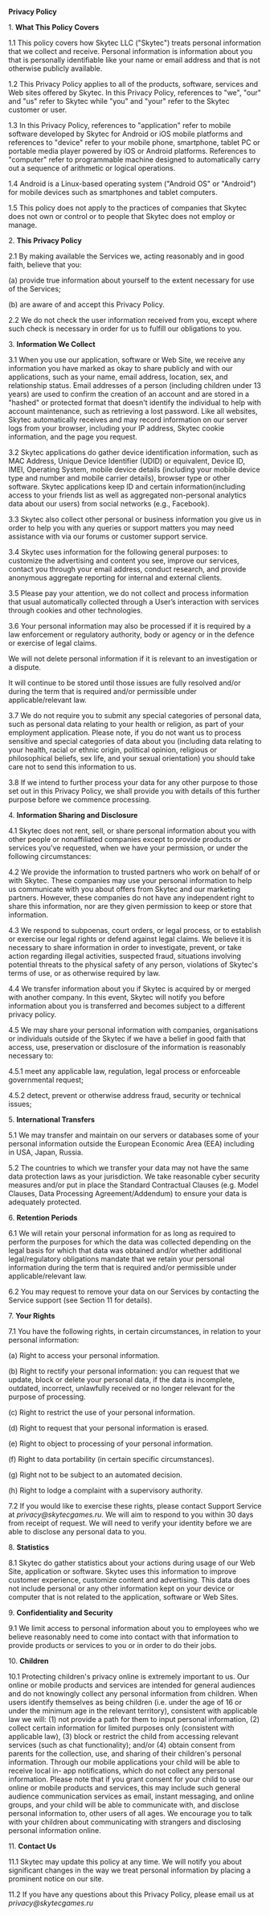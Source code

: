 **Privacy Policy**

1\. **What This Policy Covers**

1.1 This policy covers how Skytec LLC ("Skytec") treats personal information
that we collect and receive. Personal information is information about you
that is personally identifiable like your name or email address and that is
not otherwise publicly available.

1.2 This Privacy Policy applies to all of the products, software, services and
Web sites offered by Skytec. In this Privacy Policy, references to "we", "our"
and "us" refer to Skytec while "you" and "your" refer to the Skytec customer
or user.

1.3 In this Privacy Policy, references to "application" refer to mobile
software developed by Skytec for Android or iOS mobile platforms and
references to "device" refer to your mobile phone, smartphone, tablet PC or
portable media player powered by iOS or Android platforms. References to
"computer" refer to programmable machine designed to automatically carry out a
sequence of arithmetic or logical operations.

1.4 Android is a Linux-based operating system ("Android OS" or "Android") for
mobile devices such as smartphones and tablet computers.

1.5 This policy does not apply to the practices of companies that Skytec does
not own or control or to people that Skytec does not employ or manage.

2\. **This Privacy Policy**

2.1 By making available the Services we, acting reasonably and in good faith,
believe that you:

(a) provide true information about yourself to the extent necessary for use of
the Services;

(b) are aware of and accept this Privacy Policy.

2.2 We do not check the user information received from you, except where such
check is necessary in order for us to fulfill our obligations to you.

3\. **Information We Collect**

3.1 When you use our application, software or Web Site, we receive any
information you have marked as okay to share publicly and with our
applications, such as your name, email address, location, sex, and
relationship status. Email addresses of a person (including children under 13
years) are used to confirm the creation of an account and are stored in a
"hashed" or protected format that doesn't identify the individual to help with
account maintenance, such as retrieving a lost password. Like all websites,
Skytec automatically receives and may record information on our server logs
from your browser, including your IP address, Skytec cookie information, and
the page you request.

3.2 Skytec applications do gather device identification information, such as
MAC Address, Unique Device Identifier (UDID) or equivalent, Device ID, IMEI,
Operating System, mobile device details (including your mobile device type and
number and mobile carrier details), browser type or other software. Skytec
applications keep ID and certain information(including access to your friends
list as well as aggregated non-personal analytics data about our users) from
social networks (e.g., Facebook).

3.3 Skytec also collect other personal or business information you give us in
order to help you with any queries or support matters you may need assistance
with via our forums or customer support service.

3.4 Skytec uses information for the following general purposes: to customize
the advertising and content you see, improve our services, contact you through
your email address, conduct research, and provide anonymous aggregate
reporting for internal and external clients.

3.5 Please pay your attention, we do not collect and process information that
usual automatically collected through a User’s interaction with services
through cookies and other technologies.

3.6 Your personal information may also be processed if it is required by a law
enforcement or regulatory authority, body or agency or in the defence or
exercise of legal claims.

We will not delete personal information if it is relevant to an investigation
or a dispute.

It will continue to be stored until those issues are fully resolved and/or
during the term that is required and/or permissible under applicable/relevant
law.

3.7 We do not require you to submit any special categories of personal data,
such as personal data relating to your health or religion, as part of your
employment application. Please note, if you do not want us to process
sensitive and special categories of data about you (including data relating to
your health, racial or ethnic origin, political opinion, religious or
philosophical beliefs, sex life, and your sexual orientation) you should take
care not to send this information to us.

3.8 If we intend to further process your data for any other purpose to those
set out in this Privacy Policy, we shall provide you with details of this
further purpose before we commence processing.

4\. **Information Sharing and Disclosure**

4.1 Skytec does not rent, sell, or share personal information about you with
other people or nonaffiliated companies except to provide products or services
you've requested, when we have your permission, or under the following
circumstances:

4.2 We provide the information to trusted partners who work on behalf of or
with Skytec. These companies may use your personal information to help us
communicate with you about offers from Skytec and our marketing partners.
However, these companies do not have any independent right to share this
information, nor are they given permission to keep or store that information.

4.3 We respond to subpoenas, court orders, or legal process, or to establish
or exercise our legal rights or defend against legal claims. We believe it is
necessary to share information in order to investigate, prevent, or take
action regarding illegal activities, suspected fraud, situations involving
potential threats to the physical safety of any person, violations of Skytec's
terms of use, or as otherwise required by law.

4.4 We transfer information about you if Skytec is acquired by or merged with
another company. In this event, Skytec will notify you before information
about you is transferred and becomes subject to a different privacy policy.

4.5 We may share your personal information with companies, organisations or
individuals outside of the Skytec if we have a belief in good faith that
access, use, preservation or disclosure of the information is reasonably
necessary to:

4.5.1 meet any applicable law, regulation, legal process or enforceable
governmental request;

4.5.2 detect, prevent or otherwise address fraud, security or technical
issues;

5\. **International Transfers**

5.1 We may transfer and maintain on our servers or databases some of your
personal information outside the European Economic Area (EEA) including in
USA, Japan, Russia.

5.2 The countries to which we transfer your data may not have the same data
protection laws as your jurisdiction. We take reasonable cyber security
measures and/or put in place the Standard Contractual Clauses (e.g. Model
Clauses, Data Processing Agreement/Addendum) to ensure your data is adequately
protected.

6\. **Retention Periods**

6.1 We will retain your personal information for as long as required to
perform the purposes for which the data was collected depending on the legal
basis for which that data was obtained and/or whether additional
legal/regulatory obligations mandate that we retain your personal information
during the term that is required and/or permissible under applicable/relevant
law.

6.2 You may request to remove your data on our Services by contacting the
Service support (see Section 11 for details).

7\. **Your Rights**

7.1 You have the following rights, in certain circumstances, in relation to
your personal information:

(a) Right to access your personal information.

(b) Right to rectify your personal information: you can request that we
update, block or delete your personal data, if the data is incomplete,
outdated, incorrect, unlawfully received or no longer relevant for the purpose
of processing.

(c) Right to restrict the use of your personal information.

(d) Right to request that your personal information is erased.

(e) Right to object to processing of your personal information.

(f) Right to data portability (in certain specific circumstances).

(g) Right not to be subject to an automated decision.

(h) Right to lodge a complaint with a supervisory authority.

7.2 If you would like to exercise these rights, please contact Support Service
at _privacy@skytecgames.ru_. We will aim to respond to you within 30 days from
receipt of request. We will need to verify your identity before we are able to
disclose any personal data to you.

8\. **Statistics**

8.1 Skytec do gather statistics about your actions during usage of our Web
Site, application or software. Skytec uses this information to improve
customer experience, customize content and advertising. This data does not
include personal or any other information kept on your device or computer that
is not related to the application, software or Web Sites.

9\. **Confidentiality and Security**

9.1 We limit access to personal information about you to employees who we
believe reasonably need to come into contact with that information to provide
products or services to you or in order to do their jobs.

10\. **Children**

10.1 Protecting children's privacy online is extremely important to us. Our
online or mobile products and services are intended for general audiences and
do not knowingly collect any personal information from children. When users
identify themselves as being children (i.e. under the age of 16 or under the
minimum age in the relevant territory), consistent with applicable law we
will: (1) not provide a path for them to input personal information, (2)
collect certain information for limited purposes only (consistent with
applicable law), (3) block or restrict the child from accessing relevant
services (such as chat functionality); and/or (4) obtain consent from parents
for the collection, use, and sharing of their children's personal information.
Through our mobile applications your child will be able to receive local in-
app notifications, which do not collect any personal information. Please note
that if you grant consent for your child to use our online or mobile products
and services, this may include such general audience communication services as
email, instant messaging, and online groups, and your child will be able to
communicate with, and disclose personal information to, other users of all
ages. We encourage you to talk with your children about communicating with
strangers and disclosing personal information online.

11\. **Contact Us**

11.1 Skytec may update this policy at any time. We will notify you about
significant changes in the way we treat personal information by placing a
prominent notice on our site.

11.2 If you have any questions about this Privacy Policy, please email us at
_privacy@skytecgames.ru_

  


